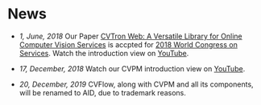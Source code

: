 # News

* *1, June, 2018* Our Paper [CVTron Web: A Versatile Library for Online Computer Vision Services](https://unarxiv.github.io/assets/papers/cvtron-web.pdf) is accpted for [2018 World Congress on Services](http://www.servicescongress.org/2018/). Watch the introduction view on [YouTube](https://www.youtube.com/watch?v=5_dFvC_eOW0).

* *17, December, 2018* Watch our CVPM introduction view on [YouTube](https://www.youtube.com/watch?v=0TU28hkx7KE).

* *20, December, 2019* CVFlow, along with CVPM and all its components, will be renamed to AID, due to trademark reasons.
